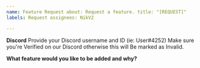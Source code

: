 ```yaml
---
name: Feature Request about: Request a feature. title: "[REQUEST]"
labels: Request assignees: NikV2

---
```


**Discord**
Provide your Discord username and ID (ie: User#4252)
Make sure you're Verified on our Discord otherwise this will
Be marked as Invalid.

**What feature would you like to be added and why?**
